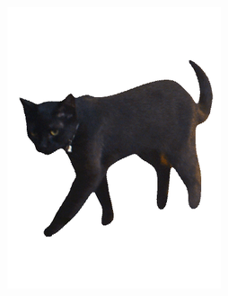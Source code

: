 ![til](https://raw.githubusercontent.com/Deluca-Syntax-Error/Deluca-Syntax-Error/refs/heads/main/cat.gif)
